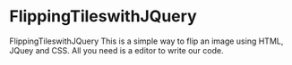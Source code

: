 # FlippingTileswithJQuery
FlippingTileswithJQuery
This is a simple way to flip an image using HTML, JQuey and CSS. 
All you need is a editor to write our code.
